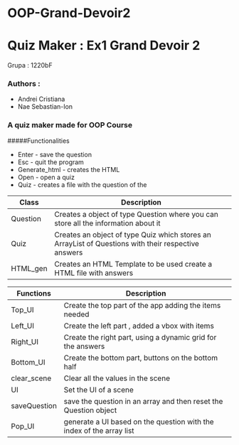 # OOP-Grand-Devoir2

# Quiz Maker : Ex1 Grand Devoir 2

Grupa : 1220bF

### Authors : 
* Andrei Cristiana
* Nae Sebastian-Ion

### A quiz maker made for OOP Course 

#####Functionalities
* Enter - save the question
* Esc - quit the program
* Generate_html - creates the HTML
* Open - open a quiz
* Quiz - creates a file with the question of the 

Class | Description
-------- | -----------
Question | Creates a object of type Question where you can store all the information about it
Quiz | Creates an object of type Quiz which stores an ArrayList of Questions with their respective answers
HTML_gen | Creates an HTML Template to be used create a HTML file with answers


Functions | Description
-------- | -----------
Top_UI | Create the top part of the app adding the items needed
Left_UI | Create the left part , added a vbox with items
Right_UI | Create the right part, using a dynamic grid for the answers
Bottom_UI | Create the bottom part, buttons on the bottom half
clear_scene | Clear all the values in the scene
UI | Set the UI of a scene
saveQuestion | save the question in an array and then reset the Question object
Pop_UI | generate a UI based on the question with the index of the array list

